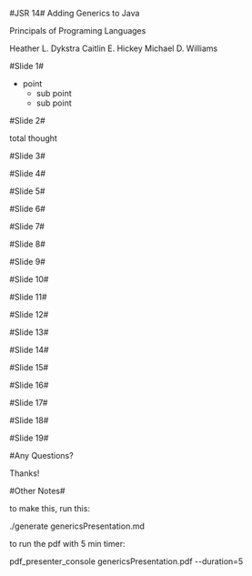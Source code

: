 #JSR 14#
Adding Generics to Java

Principals of Programing Languages

Heather L. Dykstra
Caitlin E. Hickey 
Michael D. Williams


#Slide 1#

- point
	- sub point
	- sub point
	
#Slide 2#

total thought

#Slide 3#

#Slide 4#

#Slide 5#

#Slide 6#

#Slide 7#

#Slide 8#

#Slide 9#

#Slide 10#

#Slide 11#

#Slide 12#

#Slide 13#

#Slide 14#

#Slide 15#

#Slide 16#

#Slide 17#

#Slide 18#

#Slide 19#

#Any Questions? 

Thanks! 

#Other Notes#

to make this, run this:

./generate genericsPresentation.md 

to run the pdf with 5 min timer:

pdf_presenter_console genericsPresentation.pdf --duration=5







